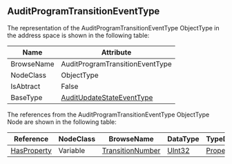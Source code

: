 <!-- objecttype -->
## AuditProgramTransitionEventType

The representation of the AuditProgramTransitionEventType ObjectType in the address space is shown in the following table:  

|Name|Attribute|
|---|---|
|BrowseName|AuditProgramTransitionEventType|
|NodeClass|ObjectType|
|IsAbtract|False|
|BaseType|[AuditUpdateStateEventType](../../../Part5/ObjectTypes/AuditUpdateStateEventType/readme.md)|

The references from the AuditProgramTransitionEventType ObjectType Node are shown in the following table:  

|Reference|NodeClass|BrowseName|DataType|TypeDefinition|ModellingRule|
|---|---|---|---|---|---|
|[HasProperty](../../../Part3/ReferenceTypes/HasProperty/readme.md)|Variable|[TransitionNumber](#TransitionNumber)|[UInt32](../../../Part3/DataTypes/UInt32/readme.md)|[PropertyType](../../Part5/VariableTypes/PropertyType/readme.md)|[Mandatory](../../Objects/Mandatory/readme.md)|


